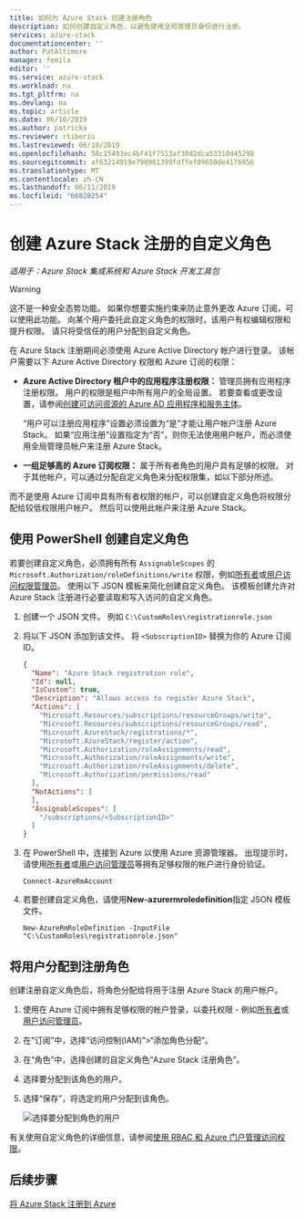 ```yaml
---
title: 如何为 Azure Stack 创建注册角色
description: 如何创建自定义角色，以避免使用全局管理员身份进行注册。
services: azure-stack
documentationcenter: ''
author: PatAltimore
manager: femila
editor: ''
ms.service: azure-stack
ms.workload: na
ms.tgt_pltfrm: na
ms.devlang: na
ms.topic: article
ms.date: 06/10/2019
ms.author: patricka
ms.reviewer: rtiberiu
ms.lastreviewed: 06/10/2019
ms.openlocfilehash: 50c15403ec4bf41f7513af30d2dca53310d45298
ms.sourcegitcommit: af63214919e798901399fdffef09650de4176956
ms.translationtype: MT
ms.contentlocale: zh-CN
ms.lasthandoff: 06/11/2019
ms.locfileid: "66828254"
---
```

# <a name="create-a-custom-role-for-azure-stack-registration"></a>创建 Azure Stack 注册的自定义角色

*适用于：Azure Stack 集成系统和 Azure Stack 开发工具包*

> [!WARNING]
> 这不是一种安全态势功能。 如果你想要实施约束来防止意外更改 Azure 订阅，可以使用此功能。 向某个用户委托此自定义角色的权限时，该用户有权编辑权限和提升权限。 请只将受信任的用户分配到自定义角色。

在 Azure Stack 注册期间必须使用 Azure Active Directory 帐户进行登录。 该帐户需要以下 Azure Active Directory 权限和 Azure 订阅的权限：

* **Azure Active Directory 租户中的应用程序注册权限：** 管理员拥有应用程序注册权限。 用户的权限是租户中所有用户的全局设置。 若要查看或更改设置，请参阅[创建可访问资源的 Azure AD 应用程序和服务主体](/azure/active-directory/develop/howto-create-service-principal-portal#required-permissions)。

    “用户可以注册应用程序”设置必须设置为“是”才能让用户帐户注册 Azure Stack。   如果“应用注册”设置指定为“否”，则你无法使用用户帐户，而必须使用全局管理员帐户来注册 Azure Stack。 

* **一组足够高的 Azure 订阅权限：** 属于所有者角色的用户具有足够的权限。 对于其他帐户，可以通过分配自定义角色来分配权限集，如以下部分所述。

而不是使用 Azure 订阅中具有所有者权限的帐户，可以创建自定义角色将权限分配给较低权限用户帐户。 然后可以使用此帐户来注册 Azure Stack。

## <a name="create-a-custom-role-using-powershell"></a>使用 PowerShell 创建自定义角色

若要创建自定义角色，必须拥有所有 `AssignableScopes` 的 `Microsoft.Authorization/roleDefinitions/write` 权限，例如[所有者](/azure/role-based-access-control/built-in-roles#owner)或[用户访问权限管理员](/azure/role-based-access-control/built-in-roles#user-access-administrator)。 使用以下 JSON 模板来简化创建自定义角色。 该模板创建允许对 Azure Stack 注册进行必要读取和写入访问的自定义角色。

1. 创建一个 JSON 文件。 例如 `C:\CustomRoles\registrationrole.json`
2. 将以下 JSON 添加到该文件。 将 `<SubscriptionID>` 替换为你的 Azure 订阅 ID。

    ```json
    {
      "Name": "Azure Stack registration role",
      "Id": null,
      "IsCustom": true,
      "Description": "Allows access to register Azure Stack",
      "Actions": [
        "Microsoft.Resources/subscriptions/resourceGroups/write",
        "Microsoft.Resources/subscriptions/resourceGroups/read",
        "Microsoft.AzureStack/registrations/*",
        "Microsoft.AzureStack/register/action",
        "Microsoft.Authorization/roleAssignments/read",
        "Microsoft.Authorization/roleAssignments/write",
        "Microsoft.Authorization/roleAssignments/delete",
        "Microsoft.Authorization/permissions/read"
      ],
      "NotActions": [
      ],
      "AssignableScopes": [
        "/subscriptions/<SubscriptionID>"
      ]
    }
    ```

3. 在 PowerShell 中，连接到 Azure 以使用 Azure 资源管理器。 出现提示时，请使用[所有者](/azure/role-based-access-control/built-in-roles#owner)或[用户访问管理员](/azure/role-based-access-control/built-in-roles#user-access-administrator)等拥有足够权限的帐户进行身份验证。

    ```azurepowershell
    Connect-AzureRmAccount
    ```

4. 若要创建自定义角色，请使用**New-azurermroledefinition**指定 JSON 模板文件。

    ``` azurepowershell
    New-AzureRmRoleDefinition -InputFile "C:\CustomRoles\registrationrole.json"
    ```

## <a name="assign-a-user-to-registration-role"></a>将用户分配到注册角色

创建注册自定义角色后，将角色分配给将用于注册 Azure Stack 的用户帐户。

1. 使用在 Azure 订阅中拥有足够权限的帐户登录，以委托权限 - 例如[所有者](/azure/role-based-access-control/built-in-roles#owner)或[用户访问管理员](/azure/role-based-access-control/built-in-roles#user-access-administrator)。
2. 在“订阅”中，选择“访问控制(IAM)”>“添加角色分配”。  
3. 在“角色”中，选择创建的自定义角色“Azure Stack 注册角色”。  
4. 选择要分配到该角色的用户。
5. 选择“保存”，将选定的用户分配到该角色。 

    ![选择要分配到角色的用户](media/azure-stack-registration-role/assign-role.png)

有关使用自定义角色的详细信息，请参阅[使用 RBAC 和 Azure 门户管理访问权限](/azure/role-based-access-control/role-assignments-portal)。

## <a name="next-steps"></a>后续步骤

[将 Azure Stack 注册到 Azure](azure-stack-registration.md)

